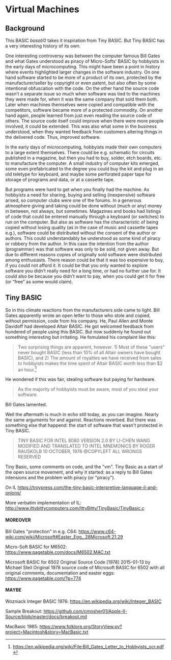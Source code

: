 # Virtual Machines

## Background

This BASIC *basal/0* takes it inspiration from Tiny BASIC.
But Tiny BASIC has a very interesting history of its own.


One interesting controversy was between the computer famous
Bill Gates and what Gates understood as piracy of Micro-Softs’
BASIC by hobbyists in the early days of microcomputing.
This might have been a point in history where events highlighted
larger changes in the software industry. On one hand software
started to be more of a product of its own, protected by the
manufacturer/seller by copyright or even patent, but also often
by some intentional obfuscation with the code. On the other hand
the source code wasn’t a separate issue so much when software
was tied to the machines they were made for, when it was the
same company that sold them both. Later when machines themselves
were copied and compatible with the competitors, software became
more of a protected commodity. On another hand again, people
learned from just even reading the source code of others. The
source code itself could improve when there were more people
involved, it could be extended. This was also what some in the
business understood, when they wanted feedback from customers
altering things in the delivered code. Thus, improved software.

In the early days of microcomputing, hobbyists made their own
computers to a large extent themselves. There could be e.g.
schematic for circuits published in a magazine, but then you
had to buy, solder, etch boards, etc. to manufacture the computer.
A small industry of computer kits emerged, some even prefabricated
to the degree you could buy the kit and plug in an old teletype
for keyboard, and maybe some perforated paper tape for storage
of programs and data, or at a cassette tape.

But programs were hard to get when you finally had the machine.
As hobbyists a need for sharing, buying and selling (inexpensive)
software arised, so computer clubs were one of the forums.
In a generous atmosphere giving and taking could be done without
(much or any) money in between, not always, but sometimes.
Magazines and books had listings of code that could
be entered manually through a keyboard (or switches) to
run on the computer. But also as software has the
characteristic of being copied without losing quality (as in the
case of music and cassette tapes e.g.), software could be distributed
without the consent of the author or authors. This could understandably
be understood as some kind of piracy or robbery from the author.
In this case the intention from the author (programmer) was that
software was only to be sold, not given away. But
due to different reasons copies of originally sold software were
distributed among enthusiasts. There reason could be that it was too
expensive to buy, if you could not afford it. It could be that you
only wanted to explore software you didn’t really need for a long
time, or had no further use for. It could also be because you didn’t
want to pay, when you could get it for free (or “free” as some would
claim).


## Tiny BASIC

So in this climate reactions from the manufacturers side came to light.
Bill Gates apparently wrote an open letter to those who stole and
copied, without permission, code from his company. He, Paul Allen and
Monte Davidoff had developed Altair BASIC. He got welcomed feedback
from hundered of people using this BASIC. But now suddenly he found
out something interesting but irritating. He fomulated his complaint
like this:

> Two surprising things are apparent, however. 1)
> Most of these "users" never bought BASIC (less than 10% of all
> Altair owners have bought BASIC), and 2) The amount of royalties
> we have received from sales to hobbyists makes the time spent
> of Altair BASIC worth less than $2 an hour.[^letter]

[^letter]: https://en.wikipedia.org/wiki/File:Bill_Gates_Letter_to_Hobbyists_ocr.pdf

He wondered if this was fair, stealing software but paying for hardware.

> As the majority of hobbyists must be aware, most of you steal
> your software.

Bill Gates lamented.

Well the aftermath is much in echo still today, as you can imagine.
Nearly the same arguments for and against. Reactions reverbed.
But there was something else that happend: the start of software
that wasn't protected in Tiny BASIC.

> TINY BASIC FOR INTEL 8080 VERSION 2.0
> BY LI-CHEN WANG MODIFIED AND TRANSLATED
> TO INTEL MNEMONICS BY ROGER RAUSKOLB
> 10 OCTOBER, 1976 @COPYLEFT ALL WRONGS
> RESERVED



Tiny Basic, some comments on code, and the "vm".
Tiny Basic as a start of the open source movement,
and why it started: as a reply to Bill Gates intensions
and the problem with piracy (or "piracy").

On IL
https://troypress.com/the-tiny-basic-interpretive-language-il-and-onions/

More verbatim implementation of IL:
http://www.ittybittycomputers.com/IttyBitty/TinyBasic/TinyBasic.c


#### MOREOVER

Bill Gates "protection" in e.g. C64:
https://www.c64-wiki.com/wiki/Microsoft#Easter_Egg_.28Microsoft.21.29

Micro-Soft BASIC for M6502:
https://www.pagetable.com/docs/M6502.MAC.txt

Microsoft BASIC for 6502 Original Source Code [1978]
2015-01-13 by Michael Steil
Original 1978 source code of Microsoft BASIC for 6502 with all original comments, documentation and easter eggs:
https://www.pagetable.com/?p=774




#### MAYBE

Wozniack Integer BASIC 1976:
https://en.wikipedia.org/wiki/Integer_BASIC

Sample Breakout:
https://github.com/cmosher01/Apple-II-Source/blob/master/docs/breakout.md


MacBasic 1985:
https://www.folklore.org/StoryView.py?project=Macintosh&story=MacBasic.txt
